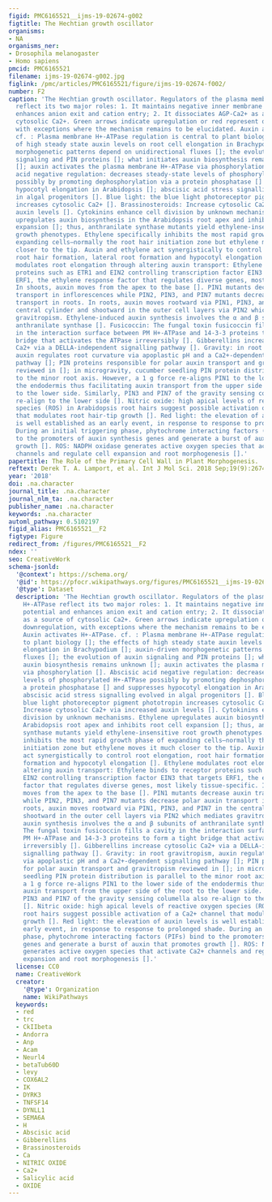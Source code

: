 ```yaml
---
figid: PMC6165521__ijms-19-02674-g002
figtitle: The Hechtian growth oscillator
organisms:
- NA
organisms_ner:
- Drosophila melanogaster
- Homo sapiens
pmcid: PMC6165521
filename: ijms-19-02674-g002.jpg
figlink: /pmc/articles/PMC6165521/figure/ijms-19-02674-f002/
number: F2
caption: 'The Hechtian growth oscillator. Regulators of the plasma membrane H+-ATPase
  reflect its two major roles: 1. It maintains negative inner membrane potential and
  enhances anion exit and cation entry; 2. It dissociates AGP-Ca2+ as a source of
  cytosolic Ca2+. Green arrows indicate upregulation or red represent downregulation,
  with exceptions where the mechanism remains to be elucidated. Auxin activates H+-ATPase.
  cf. : Plasma membrane H+-ATPase regulation is central to plant biology []; the effects
  of high steady state auxin levels on root cell elongation in Brachypodium []; auxin-driven
  morphogenetic patterns depend on unidirectional fluxes []; the evolution of auxin
  signaling and PIN proteins []; what initiates auxin biosynthesis remains unknown
  []; auxin activates the plasma membrane H+-ATPase via phosphorylation []. Abscisic
  acid negative regulation: decreases steady-state levels of phosphorylated H+-ATPase
  possibly by promoting dephosphorylation via a protein phosphatase [] and suppresses
  hypocotyl elongation in Arabidopsis []; abscisic acid stress signalling evolved
  in algal progenitors []. Blue light: the blue light photoreceptor pigment phototropin
  increases cytosolic Ca2+ []. Brassinosteroids: Increase cytosolic Ca2+ via increased
  auxin levels []. Cytokinins enhance cell division by unknown mechanisms. Ethylene
  upregulates auxin biosynthesis in the Arabidopsis root apex and inhibits root cell
  expansion []; thus, anthranilate synthase mutants yield ethylene-insensitive root
  growth phenotypes. Ethylene specifically inhibits the most rapid growth phase of
  expanding cells—normally the root hair initiation zone but ethylene moves it much
  closer to the tip. Auxin and ethylene act synergistically to control root elongation,
  root hair formation, lateral root formation and hypocotyl elongation []. Ethylene
  modulates root elongation through altering auxin transport: Ethylene binds to receptor
  proteins such as ETR1 and EIN2 controlling transcription factor EIN3 that targets
  ERF1, the ethylene response factor that regulates diverse genes, most likely tissue-specific.
  In shoots, auxin moves from the apex to the base []. PIN1 mutants decrease auxin
  transport in inflorescences while PIN2, PIN3, and PIN7 mutants decrease polar auxin
  transport in roots. In roots, auxin moves rootward via PIN1, PIN3, and PIN7 in the
  central cylinder and shootward in the outer cell layers via PIN2 which mediates
  gravitropism. Ethylene-induced auxin synthesis involves the α and β subunits of
  anthranilate synthase []. Fusicoccin: The fungal toxin fusicoccin fills a cavity
  in the interaction surface between PM H+-ATPase and 14-3-3 proteins to form a tight
  bridge that activates the ATPase irreversibly []. Gibberellins increase cytosolic
  Ca2+ via a DELLA-independent signalling pathway []. Gravity: in root gravitropism,
  auxin regulates root curvature via apoplastic pH and a Ca2+-dependent signalling
  pathway []; PIN proteins responsible for polar auxin transport and gravitropism
  reviewed in []; in microgravity, cucumber seedling PIN protein distribution is parallel
  to the minor root axis. However, a 1 g force re-aligns PIN1 to the lower side of
  the endodermis thus facilitating auxin transport from the upper side of the root
  to the lower side. Similarly, PIN3 and PIN7 of the gravity sensing columella also
  re-align to the lower side []. Nitric oxide: high apical levels of reactive oxygen
  species (ROS) in Arabidopsis root hairs suggest possible activation of a Ca2+ channel
  that modulates root hair-tip growth []. Red light: the elevation of auxin levels
  is well established as an early event, in response to response to prolonged shade.
  During an initial triggering phase, phytochrome interacting factors (PIFs) bind
  to the promoters of auxin synthesis genes and generate a burst of auxin that promotes
  growth []. ROS: NADPH oxidase generates active oxygen species that activate Ca2+
  channels and regulate cell expansion and root morphogenesis [].'
papertitle: The Role of the Primary Cell Wall in Plant Morphogenesis.
reftext: Derek T. A. Lamport, et al. Int J Mol Sci. 2018 Sep;19(9):2674.
year: '2018'
doi: .na.character
journal_title: .na.character
journal_nlm_ta: .na.character
publisher_name: .na.character
keywords: .na.character
automl_pathway: 0.5102197
figid_alias: PMC6165521__F2
figtype: Figure
redirect_from: /figures/PMC6165521__F2
ndex: ''
seo: CreativeWork
schema-jsonld:
  '@context': https://schema.org/
  '@id': https://pfocr.wikipathways.org/figures/PMC6165521__ijms-19-02674-g002.html
  '@type': Dataset
  description: 'The Hechtian growth oscillator. Regulators of the plasma membrane
    H+-ATPase reflect its two major roles: 1. It maintains negative inner membrane
    potential and enhances anion exit and cation entry; 2. It dissociates AGP-Ca2+
    as a source of cytosolic Ca2+. Green arrows indicate upregulation or red represent
    downregulation, with exceptions where the mechanism remains to be elucidated.
    Auxin activates H+-ATPase. cf. : Plasma membrane H+-ATPase regulation is central
    to plant biology []; the effects of high steady state auxin levels on root cell
    elongation in Brachypodium []; auxin-driven morphogenetic patterns depend on unidirectional
    fluxes []; the evolution of auxin signaling and PIN proteins []; what initiates
    auxin biosynthesis remains unknown []; auxin activates the plasma membrane H+-ATPase
    via phosphorylation []. Abscisic acid negative regulation: decreases steady-state
    levels of phosphorylated H+-ATPase possibly by promoting dephosphorylation via
    a protein phosphatase [] and suppresses hypocotyl elongation in Arabidopsis [];
    abscisic acid stress signalling evolved in algal progenitors []. Blue light: the
    blue light photoreceptor pigment phototropin increases cytosolic Ca2+ []. Brassinosteroids:
    Increase cytosolic Ca2+ via increased auxin levels []. Cytokinins enhance cell
    division by unknown mechanisms. Ethylene upregulates auxin biosynthesis in the
    Arabidopsis root apex and inhibits root cell expansion []; thus, anthranilate
    synthase mutants yield ethylene-insensitive root growth phenotypes. Ethylene specifically
    inhibits the most rapid growth phase of expanding cells—normally the root hair
    initiation zone but ethylene moves it much closer to the tip. Auxin and ethylene
    act synergistically to control root elongation, root hair formation, lateral root
    formation and hypocotyl elongation []. Ethylene modulates root elongation through
    altering auxin transport: Ethylene binds to receptor proteins such as ETR1 and
    EIN2 controlling transcription factor EIN3 that targets ERF1, the ethylene response
    factor that regulates diverse genes, most likely tissue-specific. In shoots, auxin
    moves from the apex to the base []. PIN1 mutants decrease auxin transport in inflorescences
    while PIN2, PIN3, and PIN7 mutants decrease polar auxin transport in roots. In
    roots, auxin moves rootward via PIN1, PIN3, and PIN7 in the central cylinder and
    shootward in the outer cell layers via PIN2 which mediates gravitropism. Ethylene-induced
    auxin synthesis involves the α and β subunits of anthranilate synthase []. Fusicoccin:
    The fungal toxin fusicoccin fills a cavity in the interaction surface between
    PM H+-ATPase and 14-3-3 proteins to form a tight bridge that activates the ATPase
    irreversibly []. Gibberellins increase cytosolic Ca2+ via a DELLA-independent
    signalling pathway []. Gravity: in root gravitropism, auxin regulates root curvature
    via apoplastic pH and a Ca2+-dependent signalling pathway []; PIN proteins responsible
    for polar auxin transport and gravitropism reviewed in []; in microgravity, cucumber
    seedling PIN protein distribution is parallel to the minor root axis. However,
    a 1 g force re-aligns PIN1 to the lower side of the endodermis thus facilitating
    auxin transport from the upper side of the root to the lower side. Similarly,
    PIN3 and PIN7 of the gravity sensing columella also re-align to the lower side
    []. Nitric oxide: high apical levels of reactive oxygen species (ROS) in Arabidopsis
    root hairs suggest possible activation of a Ca2+ channel that modulates root hair-tip
    growth []. Red light: the elevation of auxin levels is well established as an
    early event, in response to response to prolonged shade. During an initial triggering
    phase, phytochrome interacting factors (PIFs) bind to the promoters of auxin synthesis
    genes and generate a burst of auxin that promotes growth []. ROS: NADPH oxidase
    generates active oxygen species that activate Ca2+ channels and regulate cell
    expansion and root morphogenesis [].'
  license: CC0
  name: CreativeWork
  creator:
    '@type': Organization
    name: WikiPathways
  keywords:
  - red
  - trc
  - CkIIbeta
  - Andorra
  - Anp
  - Acam
  - Neurl4
  - betaTub60D
  - levy
  - COX6AL2
  - IK
  - DYRK3
  - TNFSF14
  - DYNLL1
  - SEMA6A
  - H
  - Abscisic acid
  - Gibberellins
  - Brassinosteroids
  - Ca
  - NITRIC OXIDE
  - Ca2+
  - Salicylic acid
  - OXIDE
---
```

